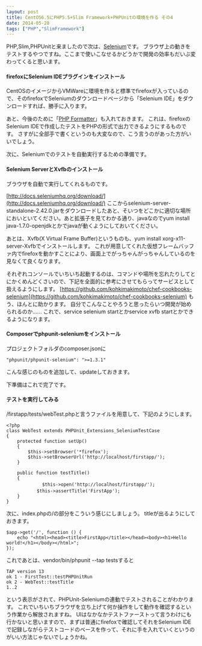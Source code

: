 ```yaml
---
layout: post
title: CentOS6.5にPHP5.5+Slim Framework+PHPUnitの環境を作る その4
date: 2014-05-28
tags: ["PHP","SlimFramework"]
---
```


PHP,Slim,PHPUnitと来ましたので次は、[Selenium](http://docs.seleniumhq.org/)です。
ブラウザ上の動きをテストするやつですね。ここまで使いこなせるかどうかで開発の効率もだいぶ変わってくると思います。

#### firefoxにSelenium IDEプラグインをインストール

CentOSのイメージからVMWareに環境を作ると標準でfirefoxが入っているので、そのfirefoxでSeleniumのダウンロードページから「Selenium IDE」をダウンロードすれば、勝手に入ります。

あと、今後のために「[PHP Formatter](https://addons.mozilla.org/ja/firefox/addon/selenium-ide-php-formatters/)」も入れておきます。
これは、firefoxのSelenium IDEで作成したテストをPHPの形式で出力できるようにするものです。
さすがに全部手で書くというのも大変なので、こう言うのがあった方がいいでしょう。

次に、Seleniumでのテストを自動実行するための準備です。

#### Selenium ServerとXvfbのインストール

ブラウザを自動で実行してくれるものです。

[http://docs.seleniumhq.org/download/](http://docs.seleniumhq.org/download/)
ここからselenium-server-standalone-2.42.0.jarをダウンロードしたあと、そいつをどこかに適切な場所においといてください。あと拡張子を見てわかる通り、javaなのでyum install java-1.7.0-openjdkとかでjavaが動くようにしておいてください。

あとは、Xvfb(X Virtual Frame Buffer)というものも、yum install xorg-x11-server-Xvfbでインストールします。
これが用意してくれた仮想フレームバッファ内でfirefoxを動かすことにより、画面上でがっちゃんがっちゃんしているのを見なくて良くなります。

それぞれコンソールでいちいち起動するのは、コマンドや場所を忘れたりしてとにかくめんどくさいので、下記を全面的に参考にさせてもらってサービスとして扱えるようにします。
[https://github.com/kohkimakimoto/chef-cookbooks-selenium](https://github.com/kohkimakimoto/chef-cookbooks-selenium)
もう、ほんとに助かります。
自分でこんなことやろうと思ったらいつ開発が始められるのか......
これで、service selenium startとかservice xvfb startとかできるようになります。

#### Composerでphpunit-seleniumをインストール

プロジェクトフォルダのcomposer.jsonに

    "phpunit/phpunit-selenium": ">=1.3.1"

こんな感じのものを追加して、updateしておきます。

下準備はこれで完了です。

#### テストを実行してみる

/firstapp/tests/webTest.phpと言うファイルを用意して、下記のようにします。

    <?php
    class WebTest extends PHPUnit_Extensions_SeleniumTestCase
    {
        protected function setUp()
        {
            $this->setBrowser('*firefox');
            $this->setBrowserUrl('http://localhost/firstapp/');
        }

        public function testTitle()
        {
    　　　　　　　　$this->open('http://localhost/firstapp/');
            　　$this->assertTitle('FirstApp');
        }
    }

次に、index.phpの/の部分をこういう感じにしましょう。
titleが出るようにしておきます。

    $app->get('/', function () {
        echo "<html><head><title>FirstApp</title></head><body><h1>Hello world!</h1></body></html>";
    });

これであとは、vendor/bin/phpunit --tap testsすると

    TAP version 13
    ok 1 - FirstTest::testPHPUnitRun
    ok 2 - WebTest::testTitle
    1..2

という表示がされて、PHPUnit-Seleniumの連動でテストされることがわかります。
これでいちいちブラウザを立ち上げて何か操作をして動作を確認するという作業から解放されますね。
UIはなかなかテストファーストって言うわけにも行かないと思いますので、まずは普通にfirefoxで確認してそれをSelenium IDEで記録しながらテストコードのベースを作って、それに手を入れていくというのがいい方法じゃないでしょうかね。